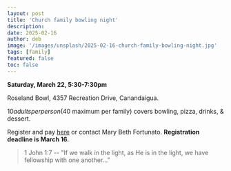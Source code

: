 ```yaml
---
layout: post
title: 'Church family bowling night'
description:
date: 2025-02-16
author: deb
image: '/images/unsplash/2025-02-16-church-family-bowling-night.jpg'
tags: [family]
featured: false
toc: false
---
```


**Saturday, March 22, 5:30-7:30pm**

Roseland Bowl, 4357 Recreation Drive, Canandaigua.

$10 adults per person ($40 maximum per family) covers bowling, pizza, drinks, & dessert.

Register and pay [here](https://uccdga.churchcenter.com/registrations/events/2734281) or contact Mary Beth Fortunato. **Registration deadline is March 16.**

> 1 John 1:7 -- "If we walk in the light, as He is in the light, we have fellowship with one another…"


